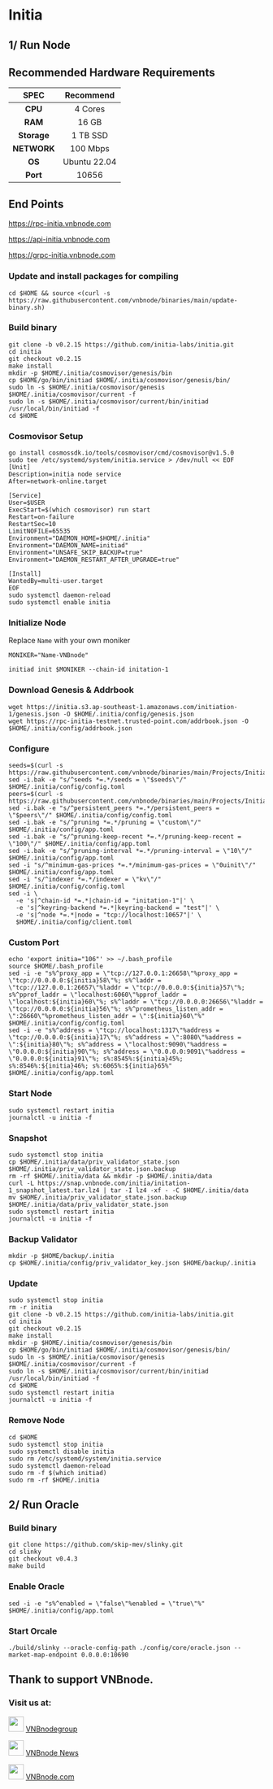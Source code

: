 # Initia

## 1/ Run Node

## Recommended Hardware Requirements

|   SPEC      |       Recommend          |
| :---------: | :-----------------------:|
|   **CPU**   |        4 Cores           |
|   **RAM**   |        16 GB             |
| **Storage** |        1 TB SSD          |
| **NETWORK** |        100 Mbps          |
|   **OS**    |        Ubuntu 22.04      |
|   **Port**  |        10656             | 

## End Points

https://rpc-initia.vnbnode.com

https://api-initia.vnbnode.com

https://grpc-initia.vnbnode.com

### Update and install packages for compiling
```
cd $HOME && source <(curl -s https://raw.githubusercontent.com/vnbnode/binaries/main/update-binary.sh)
```

### Build binary
```
git clone -b v0.2.15 https://github.com/initia-labs/initia.git
cd initia
git checkout v0.2.15
make install
mkdir -p $HOME/.initia/cosmovisor/genesis/bin
cp $HOME/go/bin/initiad $HOME/.initia/cosmovisor/genesis/bin/
sudo ln -s $HOME/.initia/cosmovisor/genesis $HOME/.initia/cosmovisor/current -f
sudo ln -s $HOME/.initia/cosmovisor/current/bin/initiad /usr/local/bin/initiad -f
cd $HOME
```

### Cosmovisor Setup
```
go install cosmossdk.io/tools/cosmovisor/cmd/cosmovisor@v1.5.0
sudo tee /etc/systemd/system/initia.service > /dev/null << EOF
[Unit]
Description=initia node service
After=network-online.target
 
[Service]
User=$USER
ExecStart=$(which cosmovisor) run start
Restart=on-failure
RestartSec=10
LimitNOFILE=65535
Environment="DAEMON_HOME=$HOME/.initia"
Environment="DAEMON_NAME=initiad"
Environment="UNSAFE_SKIP_BACKUP=true"
Environment="DAEMON_RESTART_AFTER_UPGRADE=true"
 
[Install]
WantedBy=multi-user.target
EOF
sudo systemctl daemon-reload
sudo systemctl enable initia
```

### Initialize Node
Replace `Name` with your own moniker
```
MONIKER="Name-VNBnode"
```
```
initiad init $MONIKER --chain-id initation-1
```

### Download Genesis & Addrbook
```
wget https://initia.s3.ap-southeast-1.amazonaws.com/initiation-1/genesis.json -O $HOME/.initia/config/genesis.json
wget https://rpc-initia-testnet.trusted-point.com/addrbook.json -O $HOME/.initia/config/addrbook.json
```

### Configure
```
seeds=$(curl -s https://raw.githubusercontent.com/vnbnode/binaries/main/Projects/Initia/seeds.txt)
sed -i.bak -e "s/^seeds *=.*/seeds = \"$seeds\"/" $HOME/.initia/config/config.toml
peers=$(curl -s https://raw.githubusercontent.com/vnbnode/binaries/main/Projects/Initia/peers.txt)
sed -i.bak -e "s/^persistent_peers *=.*/persistent_peers = \"$peers\"/" $HOME/.initia/config/config.toml
sed -i.bak -e "s/^pruning *=.*/pruning = \"custom\"/" $HOME/.initia/config/app.toml
sed -i.bak -e "s/^pruning-keep-recent *=.*/pruning-keep-recent = \"100\"/" $HOME/.initia/config/app.toml
sed -i.bak -e "s/^pruning-interval *=.*/pruning-interval = \"10\"/" $HOME/.initia/config/app.toml
sed -i "s/^minimum-gas-prices *=.*/minimum-gas-prices = \"0uinit\"/" $HOME/.initia/config/app.toml
sed -i "s/^indexer *=.*/indexer = \"kv\"/" $HOME/.initia/config/config.toml
sed -i \
  -e 's|^chain-id *=.*|chain-id = "initation-1"|' \
  -e 's|^keyring-backend *=.*|keyring-backend = "test"|' \
  -e 's|^node *=.*|node = "tcp://localhost:10657"|' \
  $HOME/.initia/config/client.toml
```

### Custom Port
```
echo 'export initia="106"' >> ~/.bash_profile
source $HOME/.bash_profile
sed -i -e "s%^proxy_app = \"tcp://127.0.0.1:26658\"%proxy_app = \"tcp://0.0.0.0:${initia}58\"%; s%^laddr = \"tcp://127.0.0.1:26657\"%laddr = \"tcp://0.0.0.0:${initia}57\"%; s%^pprof_laddr = \"localhost:6060\"%pprof_laddr = \"localhost:${initia}60\"%; s%^laddr = \"tcp://0.0.0.0:26656\"%laddr = \"tcp://0.0.0.0:${initia}56\"%; s%^prometheus_listen_addr = \":26660\"%prometheus_listen_addr = \":${initia}60\"%" $HOME/.initia/config/config.toml
sed -i -e "s%^address = \"tcp://localhost:1317\"%address = \"tcp://0.0.0.0:${initia}17\"%; s%^address = \":8080\"%address = \":${initia}80\"%; s%^address = \"localhost:9090\"%address = \"0.0.0.0:${initia}90\"%; s%^address = \"0.0.0.0:9091\"%address = \"0.0.0.0:${initia}91\"%; s%:8545%:${initia}45%; s%:8546%:${initia}46%; s%:6065%:${initia}65%" $HOME/.initia/config/app.toml
```

### Start Node
```
sudo systemctl restart initia
journalctl -u initia -f
```

### Snapshot
```
sudo systemctl stop initia
cp $HOME/.initia/data/priv_validator_state.json $HOME/.initia/priv_validator_state.json.backup
rm -rf $HOME/.initia/data && mkdir -p $HOME/.initia/data
curl -L https://snap.vnbnode.com/initia/initation-1_snapshot_latest.tar.lz4 | tar -I lz4 -xf - -C $HOME/.initia/data
mv $HOME/.initia/priv_validator_state.json.backup $HOME/.initia/data/priv_validator_state.json
sudo systemctl restart initia
journalctl -u initia -f
```

### Backup Validator
```
mkdir -p $HOME/backup/.initia
cp $HOME/.initia/config/priv_validator_key.json $HOME/backup/.initia
```

### Update
```
sudo systemctl stop initia
rm -r initia
git clone -b v0.2.15 https://github.com/initia-labs/initia.git
cd initia
git checkout v0.2.15
make install
mkdir -p $HOME/.initia/cosmovisor/genesis/bin
cp $HOME/go/bin/initiad $HOME/.initia/cosmovisor/genesis/bin/
sudo ln -s $HOME/.initia/cosmovisor/genesis $HOME/.initia/cosmovisor/current -f
sudo ln -s $HOME/.initia/cosmovisor/current/bin/initiad /usr/local/bin/initiad -f
cd $HOME
sudo systemctl restart initia
journalctl -u initia -f
```

### Remove Node
```
cd $HOME
sudo systemctl stop initia
sudo systemctl disable initia
sudo rm /etc/systemd/system/initia.service
sudo systemctl daemon-reload
sudo rm -f $(which initiad)
sudo rm -rf $HOME/.initia
```

## 2/ Run Oracle

### Build binary
```
git clone https://github.com/skip-mev/slinky.git
cd slinky
git checkout v0.4.3
make build
```

### Enable Oracle
```
sed -i -e "s%^enabled = \"false\"%enabled = \"true\"%" $HOME/.initia/config/app.toml
```

### Start Orcale 
```
./build/slinky --oracle-config-path ./config/core/oracle.json --market-map-endpoint 0.0.0.0:10690
```

## Thank to support VNBnode.
### Visit us at:

<img src="https://user-images.githubusercontent.com/50621007/183283867-56b4d69f-bc6e-4939-b00a-72aa019d1aea.png" width="30"/> <a href="https://t.me/VNBnodegroup" target="_blank">VNBnodegroup</a>

<img src="https://user-images.githubusercontent.com/50621007/183283867-56b4d69f-bc6e-4939-b00a-72aa019d1aea.png" width="30"/> <a href="https://t.me/Vnbnode" target="_blank">VNBnode News</a>

<img src="https://github.com/vnbnode/binaries/blob/main/Logo/VNBnode.jpg" width="30"/> <a href="https://VNBnode.com" target="_blank">VNBnode.com</a>
